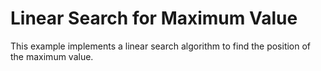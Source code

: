 # Linear Search for Maximum Value

This example implements a linear search algorithm to find the position of the maximum value.


